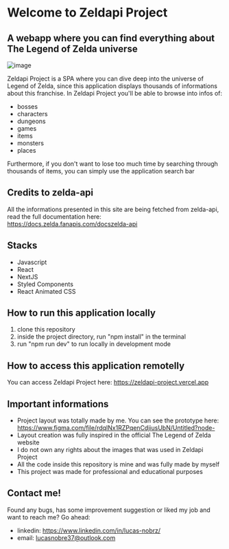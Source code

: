 # Welcome to Zeldapi Project

## A webapp where you can find everything about The Legend of Zelda universe

![image](https://user-images.githubusercontent.com/13323322/212842493-fe30340c-9e19-451c-a100-31ae2b7fee35.png)

Zeldapi Project is a SPA where you can dive deep into the universe of Legend of Zelda, since this application displays thousands of informations about this franchise. In Zeldapi Project you'll be able to browse into infos of:

  - bosses
  - characters
  - dungeons
  - games
  - items
  - monsters
  - places

Furthermore, if you don't want to lose too much time by searching through thousands of items, you can simply use the application search bar

## Credits to zelda-api

All the informations presented in this site are being fetched from zelda-api, read the full documentation here: https://docs.zelda.fanapis.com/docszelda-api

## Stacks

- Javascript
- React
- NextJS
- Styled Components
- React Animated CSS

## How to run this application locally

1. clone this repository
2. inside the project directory, run "npm install" in the terminal
3. run "npm run dev" to run locally in development mode

## How to access this application remotelly

You can access Zeldapi Project here: https://zeldapi-project.vercel.app

## Important informations

- Project layout was totally made by me. You can see the prototype here: https://www.figma.com/file/rdqINx1RZPqenCdjiusUbN/Untitled?node-
- Layout creation was fully inspired in the official The Legend of Zelda website
- I do not own any rights about the images that was used in Zeldapi Project
- All the code inside this repository is mine and was fully made by myself
- This project was made for professional and educational purposes

## Contact me!

Found any bugs, has some improvement suggestion or liked my job and want to reach me? Go ahead:

- linkedin: https://www.linkedin.com/in/lucas-nobrz/
- email: lucasnobre37@outlook.com
